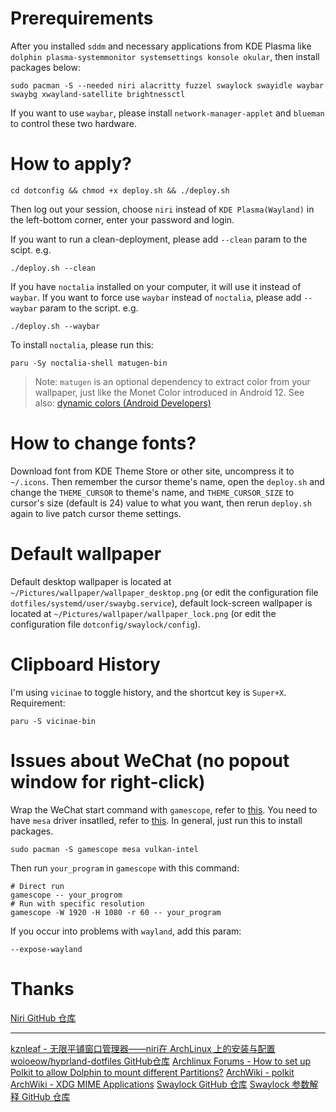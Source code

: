 # Prerequirements
After you installed `sddm` and necessary applications from KDE Plasma like `dolphin plasma-systemmonitor systemsettings konsole okular`, then install packages below:
``` shell
sudo pacman -S --needed niri alacritty fuzzel swaylock swayidle waybar swaybg xwayland-satellite brightnessctl 
```
If you want to use `waybar`, please install `network-manager-applet` and `blueman` to control these two hardware.

# How to apply?
``` shell
cd dotconfig && chmod +x deploy.sh && ./deploy.sh
```
Then log out your session, choose `niri` instead of `KDE Plasma(Wayland)` in the left-bottom corner, enter your password and login.


If you want to run a clean-deployment, please add `--clean` param to the scipt.
e.g.
``` shell
./deploy.sh --clean
```


If you have `noctalia` installed on your computer, it will use it instead of `waybar`. If you want to force use `waybar` instead of `noctalia`, please add `--waybar` param to the script.
e.g.
``` shell
./deploy.sh --waybar
```
To install `noctalia`, please run this:
``` shell
paru -Sy noctalia-shell matugen-bin
```
> Note:
> `matugen` is an optional dependency to extract color from your wallpaper, just like the Monet Color introduced in Android 12.
> See also: [dynamic colors (Android Developers)](https://developer.android.google.cn/develop/ui/views/theming/dynamic-colors)


# How to change fonts?
Download font from KDE Theme Store or other site, uncompress it to `~/.icons`. Then remember the cursor theme's name, open the `deploy.sh` and change the `THEME_CURSOR` to theme's name, and `THEME_CURSOR_SIZE` to cursor's size \(default is 24\) value to what you want, then rerun `deploy.sh` again to live patch cursor theme settings.


# Default wallpaper
Default desktop wallpaper is located at `~/Pictures/wallpaper/wallpaper_desktop.png` (or edit the configuration file `dotfiles/systemd/user/swaybg.service`), default lock-screen wallpaper is located at `~/Pictures/wallpaper/wallpaper_lock.png` (or edit the configuration file `dotconfig/swaylock/config`).


# Clipboard History
I'm using `vicinae` to toggle history, and the shortcut key is `Super+X`.
Requirement:
``` shell
paru -S vicinae-bin
```


# Issues about WeChat (no popout window for right-click)
Wrap the WeChat start command with `gamescope`, refer to [this](https://wiki.archlinux.org/title/Gamescope).
You need to have `mesa` driver insatlled, refer to [this](https://wiki.archlinux.org/title/Intel_graphics).
In general, just run this to install packages.
``` shell
sudo pacman -S gamescope mesa vulkan-intel
```

Then run `your_program` in `gamescope` with this command:
``` shell
# Direct run
gamescope -- your_progrom
# Run with specific resolution
gamescope -W 1920 -H 1080 -r 60 -- your_program
```
If you occur into problems with `wayland`, add this param:
``` shell
--expose-wayland
```



# Thanks
[Niri GitHub 仓库](https://github.com/YaLTeR/niri)
****
[kznleaf - 无限平铺窗口管理器——niri在 ArchLinux 上的安装与配置](https://kznleaf.top/2025/09/18/niri%E5%AE%89%E8%A3%85%E4%B8%8E%E9%85%8D%E7%BD%AE)
[woioeow/hyprland-dotfiles GitHub仓库](https://github.com/woioeow/hyprland-dotfiles)
[Archlinux Forums - How to set up Polkit to allow Dolphin to mount different Partitions?](https://bbs.archlinux.org/viewtopic.php?id=288823)
[ArchWiki - polkit](https://wiki.archlinux.org/title/Polkit#Authentication_agents)
[ArchWiki - XDG MIME Applications](https://wiki.archlinux.org/title/XDG_MIME_Applications#Empty_MIME_associations_/_open_with_menu_in_KDE)
[Swaylock GitHub 仓库](https://github.com/swaywm/swaylock)
[Swaylock 参数解释 GitHub 仓库](https://github.com/swaywm/swaylock/blob/master/swaylock.1.scd)

